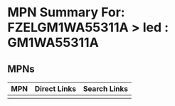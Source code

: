 



# MPN Summary For: FZELGM1WA55311A > led : GM1WA55311A

## MPNs
  

|MPN|Direct Links|Search Links|
| :--- | :--- | :--- |
||||
